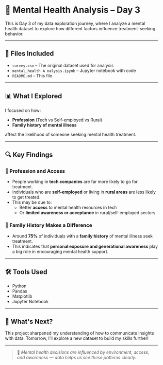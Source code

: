 # 🧠 Mental Health Analysis – Day 3

This is Day 3 of my data exploration journey, where I analyze a mental health dataset to explore how different factors influence treatment-seeking behavior.

---
## 📂 Files Included

- `survey.csv` – The original dataset used for analysis
- `mental_health A nalysis.ipynb` – Jupyter notebook with code
- `README.md` – This file

---

## 📊 What I Explored

I focused on how:
- **Profession** (Tech vs Self-employed vs Rural)
- **Family history of mental illness**

affect the likelihood of someone seeking mental health treatment.

---

## 🔍 Key Findings

### 💼 Profession and Access

- People working in **tech companies** are far more likely to go for treatment.
- Individuals who are **self-employed** or living in **rural areas** are less likely to get treated.
- This may be due to:
  - Better **access** to mental health resources in tech
  - Or **limited awareness or acceptance** in rural/self-employed sectors

### 🧬 Family History Makes a Difference

- Around **75%** of individuals with a **family history** of mental illness seek treatment.
- This indicates that **personal exposure and generational awareness** play a big role in encouraging mental health support.

---

## 🛠 Tools Used

- Python
- Pandas
- Matplotlib
- Jupyter Notebook

---

## 🚀 What's Next?

This project sharpened my understanding of how to communicate insights with data. Tomorrow, I’ll explore a new dataset to build my skills further!

---

> 📌 *Mental health decisions are influenced by environment, access, and awareness — data helps us see these patterns clearly.*
